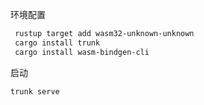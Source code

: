 环境配置
```bash
 rustup target add wasm32-unknown-unknown
 cargo install trunk
 cargo install wasm-bindgen-cli
```
启动
```bash
trunk serve
```
